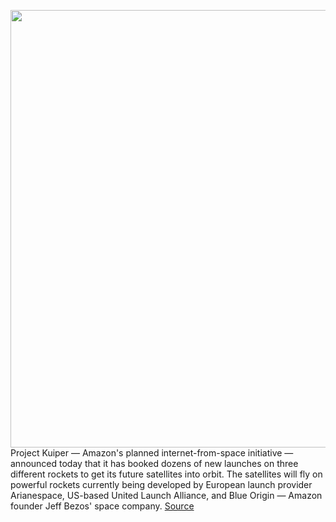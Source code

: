 <img src='https://cdn.vox-cdn.com/thumbor/nCvet1-HZDjcK8NONDJtiXx2LxM=/0x0:1280x720/1200x800/filters:focal(538x258:742x462)/cdn.vox-cdn.com/uploads/chorus_image/image/70711311/maxresdefault.0.jpeg' width='700px' /><br/>
Project Kuiper — Amazon's planned internet-from-space initiative — announced today that it has booked dozens of new launches on three different rockets to get its future satellites into orbit. The satellites will fly on powerful rockets currently being developed by European launch provider Arianespace, US-based United Launch Alliance, and Blue Origin — Amazon founder Jeff Bezos' space company.
<a href='https://www.theverge.com/2022/4/5/23010245/amazon-project-kuiper-megaconstellation-arianespace-ula-blue-origin'> Source <a/>